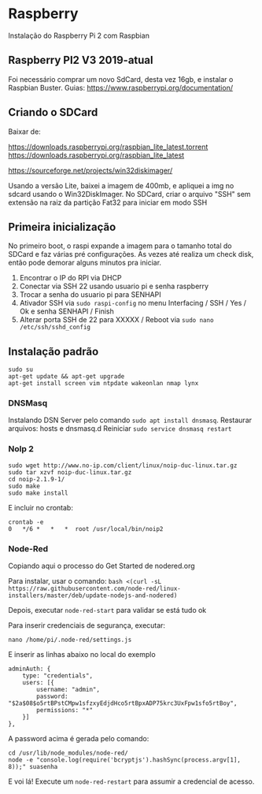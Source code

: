 # Raspberry

Instalação do Raspberry Pi 2 com Raspbian

## Raspberry PI2 V3 2019-atual

Foi necessário comprar um novo SdCard, desta vez 16gb, e instalar o Raspbian Buster.
Guias: https://www.raspberrypi.org/documentation/

## Criando o SDCard

Baixar de:

https://downloads.raspberrypi.org/raspbian_lite_latest.torrent
https://downloads.raspberrypi.org/raspbian_lite_latest

https://sourceforge.net/projects/win32diskimager/

Usando a versão Lite, baixei a imagem de 400mb, e apliquei a img no sdcard usando o Win32DiskImager.
No SDCard, criar o arquivo "SSH" sem extensão na raiz da partição Fat32 para iniciar em modo SSH

## Primeira inicialização

No primeiro boot, o raspi expande a imagem para o tamanho total do SDCard e faz várias pré configurações.
As vezes até realiza um check disk, então pode demorar alguns minutos pra iniciar.

1. Encontrar o IP do RPI via DHCP
2. Conectar via SSH 22 usando usuario pi e senha raspberry
3. Trocar a senha do usuario pi para SENHAPI
4. Ativador SSH via `sudo raspi-config` no menu Interfacing / SSH / Yes / Ok e senha SENHAPI / Finish
5. Alterar porta SSH de 22 para XXXXX / Reboot via `sudo nano /etc/ssh/sshd_config`

## Instalação padrão

```
sudo su
apt-get update && apt-get upgrade
apt-get install screen vim ntpdate wakeonlan nmap lynx
```
### DNSMasq

Instalando DSN Server pelo comando `sudo apt install dnsmasq`.
Restaurar arquivos: hosts e dnsmasq.d
Reiniciar `sudo service dnsmasq restart`

### NoIp 2

```
sudo wget http://www.no-ip.com/client/linux/noip-duc-linux.tar.gz
sudo tar xzvf noip-duc-linux.tar.gz
cd noip-2.1.9-1/
sudo make
sudo make install
```
E incluir no crontab:
```
crontab -e
0	*/6	*	*   *  root	/usr/local/bin/noip2
```

### Node-Red

Copiando aqui o processo do Get Started de nodered.org

Para instalar, usar o comando:
`bash <(curl -sL https://raw.githubusercontent.com/node-red/linux-installers/master/deb/update-nodejs-and-nodered)`

Depois, executar `node-red-start` para validar se está tudo ok

Para inserir credenciais de segurança, executar:

`nano /home/pi/.node-red/settings.js`

E inserir as linhas abaixo no local do exemplo
```
adminAuth: {
    type: "credentials",
    users: [{
        username: "admin",
        password: "$2a$08$o5rtBPstCMpw1sfzxyEdjdHco5rtBpxADP75krc3UxFpw1sfo5rtBoy",
        permissions: "*"
    }]
},
```

A password acima é gerada pelo comando:
```
cd /usr/lib/node_modules/node-red/
node -e "console.log(require('bcryptjs').hashSync(process.argv[1], 8));" suasenha
```

E voi lá!
Execute um `node-red-restart` para assumir a credencial de acesso.
